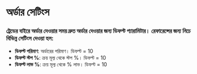 # **অর্ডার সেটিংস**

### ট্রেডের বাইরে অর্ডার দেওয়ার সময় দ্রুত অর্ডার দেওয়ার জন্য ডিফল্ট প্যারামিটার। রেফারেন্সের জন্য নিচে বিভিন্ন সেটিংস দেওয়া হল:

- **ডিফল্ট পরিমাণ**: অর্ডারের পরিমাণ। ডিফল্ট = 10
- **ডিফল্ট স্টপ %**: ক্রয় মূল্য থেকে স্টপ %। ডিফল্ট = 10
- **ডিফল্ট লাভ %**: ক্রয় মূল্য থেকে % লাভ। ডিফল্ট = 10
